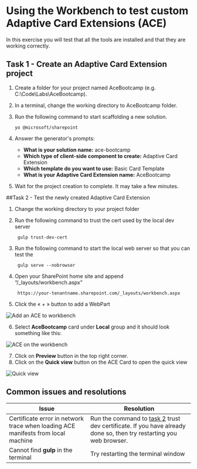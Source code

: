 # Using the Workbench to test custom Adaptive Card Extensions (ACE)
In this exercise you will test that all the tools are installed and that they are working correctly.

## Task 1 - Create an Adaptive Card Extension project
1.	Create a folder for your project named AceBootcamp (e.g. C:\Code\Labs\AceBootcamp).
2.	In a terminal, change the working directory to AceBootcamp folder.
3.	Run the following command to start scaffolding a new solution.
        
        yo @microsoft/sharepoint

4.	Answer the generator's prompts:

    - **What is your solution name:**  ace-bootcamp
    - **Which type of client-side component to create:**   Adaptive Card Extension
    - **Which template do you want to use:**    Basic Card Template
    - **What is your Adaptive Card Extension name:**    AceBootcamp

5.	Wait for the project creation to complete. It may take a few minutes.

##Task 2 - Test the newly created Adaptive Card Extension
1. Change the working directory to your project folder
2. Run the following command to trust the cert used by the local dev server 
        
        gulp trust-dev-cert

3. Run the following command to start the local web server so that you can test the
        
        gulp serve --nobrowser

4. Open your SharePoint home site and append “/_layouts/workbench.aspx”
        
        https://your-tenantname.sharepoint.com/_layouts/workbench.aspx

5. Click the « + » button to add a WebPart

![Add an ACE to workbench](https://dev.azure.com/CEandS/836eb273-0e36-48af-a1c0-a78790ff1bec/_apis/git/repositories/f8282c8f-7b8c-4f7f-962e-fa6118fb3ef7/items?path=/Assets/Add%20ACE%20to%20workbench.png&versionDescriptor%5BversionOptions%5D=0&versionDescriptor%5BversionType%5D=0&versionDescriptor%5Bversion%5D=main&resolveLfs=true&%24format=octetStream&api-version=5.0)

6. Select **AceBootcamp** card under **Local** group and it should look something like this:

![ACE on the workbench](https://dev.azure.com/CEandS/836eb273-0e36-48af-a1c0-a78790ff1bec/_apis/git/repositories/f8282c8f-7b8c-4f7f-962e-fa6118fb3ef7/items?path=/Assets/ACE%20Bootcamp%20Card%20on%20dashboard.png&versionDescriptor%5BversionOptions%5D=0&versionDescriptor%5BversionType%5D=0&versionDescriptor%5Bversion%5D=main&resolveLfs=true&%24format=octetStream&api-version=5.0)

7. Click on **Preview** button in the top right corner.
8. Click on the **Quick view** button on the ACE Card to open the quick view

![Quick view](https://dev.azure.com/CEandS/836eb273-0e36-48af-a1c0-a78790ff1bec/_apis/git/repositories/f8282c8f-7b8c-4f7f-962e-fa6118fb3ef7/items?path=/Assets/QuickView.png&versionDescriptor%5BversionOptions%5D=0&versionDescriptor%5BversionType%5D=0&versionDescriptor%5Bversion%5D=main&resolveLfs=true&%24format=octetStream&api-version=5.0)

## Common issues and resolutions
| Issue | Resolution | 
|-----------|-----------|
| Certificate error in network trace when loading ACE manifests from local machine | Run the command to [task 2](./#task-2---test-the-newly-created-adaptive-card-extension) trust dev certificate. If you have already done so, then try restarting you web browser. |
| Cannot find **gulp** in the terminal | Try restarting the terminal window |